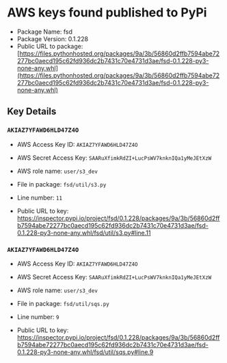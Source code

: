 # AWS keys found published to PyPi

* Package Name: fsd
* Package Version: 0.1.228
* Public URL to package: [https://files.pythonhosted.org/packages/9a/3b/56860d2ffb7594abe72277bc0aecd195c62fd936dc2b7431c70e4731d3ae/fsd-0.1.228-py3-none-any.whl](https://files.pythonhosted.org/packages/9a/3b/56860d2ffb7594abe72277bc0aecd195c62fd936dc2b7431c70e4731d3ae/fsd-0.1.228-py3-none-any.whl)

## Key Details

### `AKIAZ7YFAWD6HLD47Z4O`

* AWS Access Key ID: `AKIAZ7YFAWD6HLD47Z4O`
* AWS Secret Access Key: `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` 
* AWS role name: `user/s3_dev`
* File in package: `fsd/util/s3.py`
* Line number: `11`

* Public URL to key: https://inspector.pypi.io/project/fsd/0.1.228/packages/9a/3b/56860d2ffb7594abe72277bc0aecd195c62fd936dc2b7431c70e4731d3ae/fsd-0.1.228-py3-none-any.whl/fsd/util/s3.py#line.11



### `AKIAZ7YFAWD6HLD47Z4O`

* AWS Access Key ID: `AKIAZ7YFAWD6HLD47Z4O`
* AWS Secret Access Key: `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` 
* AWS role name: `user/s3_dev`
* File in package: `fsd/util/sqs.py`
* Line number: `9`

* Public URL to key: https://inspector.pypi.io/project/fsd/0.1.228/packages/9a/3b/56860d2ffb7594abe72277bc0aecd195c62fd936dc2b7431c70e4731d3ae/fsd-0.1.228-py3-none-any.whl/fsd/util/sqs.py#line.9



